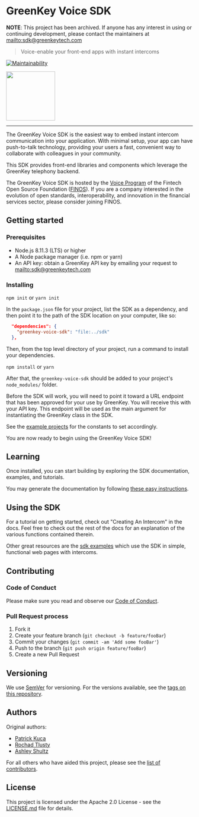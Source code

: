 # GreenKey Voice SDK

**NOTE**:  This project has been archived.  If anyone has any interest in using or continuing development, please contact the maintainers at <mailto:sdk@greenkeytech.com>

> Voice-enable your front-end apps with instant intercoms

[![Maintainability](https://api.codeclimate.com/v1/badges/9412fdf333ef16f48ed6/maintainability)](https://codeclimate.com/github/finos/greenkey-voice-sdk/maintainability)

<img src="https://github.com/finos/greenkey-voice-sdk/raw/master/logo/greenkey-logo.png" width="132" />

---

The GreenKey Voice SDK
is the easiest way to embed instant intercom communication into your application.
With minimal setup,
your app can have push-to-talk technology,
providing your users a fast, convenient way
to collaborate with colleagues in your community.

This SDK provides front-end libraries and components
which leverage the GreenKey telephony backend.

The GreenKey Voice SDK
is hosted by the [Voice Program] of the Fintech Open Source Foundation ([FINOS]).
If you are a company interested in the evolution of
open standards, interoperability, and innovation in the financial services sector,
please consider joining FINOS.

## Getting started

### Prerequisites

- Node.js 8.11.3 (LTS) or higher
- A Node package manager (i.e. npm or yarn)
- An API key: obtain a GreenKey API key by emailing your request to <mailto:sdk@greenkeytech.com>

### Installing

`npm init` or `yarn init`

In the `package.json` file for your project, list the SDK as a dependency, and then point it to the path of the SDK location on your computer, like so:

```json
  "dependencies": {
    "greenkey-voice-sdk": "file:../sdk"
  },
```

Then, from the top level directory of your project, run a command to install your dependencies.

`npm install` or `yarn `

After that, the `greenkey-voice-sdk` should be added to your project's `node_modules/` folder.

Before the SDK will work,
you will need to point it toward a URL endpoint
that has been approved for your use by GreenKey.
You will receive this with your API key.
This endpoint will be used as the main argument for instantiating
the GreenKey class in the SDK.

See the [example projects](examples/) for the constants to set accordingly.

You are now ready to begin using the GreenKey Voice SDK!

## Learning

Once installed, you can start building by exploring
the SDK documentation, examples, and tutorials.

You may generate the documentation by following [these easy instructions](jsdoc/README.md).

## Using the SDK

For a tutorial on getting started,
check out "Creating An Intercom" in the docs.
Feel free to check out the rest of the docs
for an explanation of the various functions contained therein.

Other great resources are the [sdk examples](examples/)
which use the SDK in simple, functional web pages with intercoms.

## Contributing

### Code of Conduct

Please make sure you read and observe our [Code of Conduct].

### Pull Request process

1. Fork it
1. Create your feature branch (`git checkout -b feature/fooBar`)
1. Commit your changes (`git commit -am 'Add some fooBar'`)
1. Push to the branch (`git push origin feature/fooBar`)
1. Create a new Pull Request

## Versioning

We use [SemVer] for versioning.  For the versions available, see the [tags on this repository].

## Authors

Original authors:

- [Patrick Kuca](https://github.com/pkuca)
- [Rochad Tlusty](https://github.com/rochadt)
- [Ashley Shultz](https://github.com/AGiantSquid)

For all others who have aided this project, please see the [list of contributors].

## License

This project is licensed under the Apache 2.0 License - see the [LICENSE.md](LICENSE.md) file for details.

<!-- Markdown link & img defs -->
[FINOS]: https://www.finos.org
[Code of Conduct]: https://www.finos.org/code-of-conduct
[Voice Program]: https://github.com/finos-voice/voice-program
[SemVer]: http://semver.org
[list of contributors]: https://github.com/finos/greenkey-voice-sdk/graphs/contributors
[tags on this repository]: https://github.com/finos/greenkey-voice-sdk/tags
